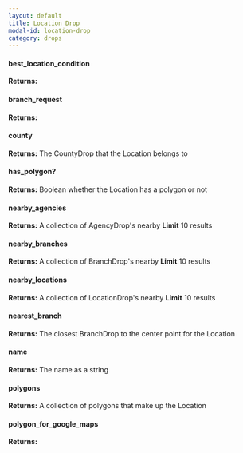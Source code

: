 ```yaml
---
layout: default
title: Location Drop
modal-id: location-drop
category: drops
---
```


#### best_location_condition
**Returns:**

#### branch_request
**Returns:**

#### county
**Returns:** The CountyDrop that the Location belongs to

#### has_polygon?
**Returns:** Boolean whether the Location has a polygon or not

#### nearby_agencies
**Returns:** A collection of AgencyDrop's nearby
**Limit** 10 results

#### nearby_branches
**Returns:** A collection of BranchDrop's nearby
**Limit** 10 results

#### nearby_locations
**Returns:** A collection of LocationDrop's nearby
**Limit** 10 results

#### nearest_branch
**Returns:** The closest BranchDrop to the center point for the Location

#### name
**Returns:** The name as a string

#### polygons
**Returns:** A collection of polygons that make up the Location

#### polygon_for_google_maps
**Returns:**
